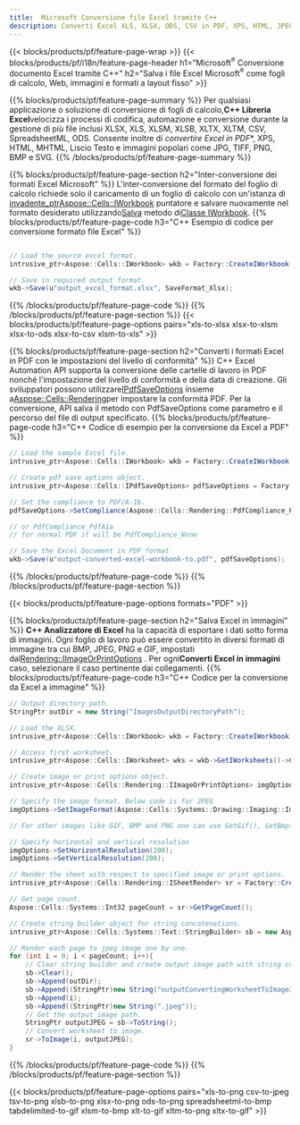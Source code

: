 ```yaml
---
title:  Microsoft Conversione file Excel tramite C++
description: Converti Excel XLS, XLSX, ODS, CSV in PDF, XPS, HTML, JPEG e altri formati con poche righe di codice C++.
---
```

{{< blocks/products/pf/feature-page-wrap >}}
{{< blocks/products/pf/i18n/feature-page-header h1="Microsoft<sup>&reg;</sup> Conversione documento Excel tramite C++" h2="Salva i file Excel Microsoft<sup>&reg;</sup> come fogli di calcolo, Web, immagini e formati a layout fisso" >}}

{{% blocks/products/pf/feature-page-summary %}}
 Per qualsiasi applicazione o soluzione di conversione di fogli di calcolo,**C++ Libreria Excel**velocizza i processi di codifica, automazione e conversione durante la gestione di più file inclusi XLSX, XLS, XLSM, XLSB, XLTX, XLTM, CSV, SpreadsheetML, ODS. Consente inoltre di *convertire Excel in PDF**, XPS, HTML, MHTML, Liscio Testo e immagini popolari come JPG, TIFF, PNG, BMP e SVG.
{{% /blocks/products/pf/feature-page-summary %}}

{{% blocks/products/pf/feature-page-section h2="Inter-conversione dei formati Excel Microsoft" %}}
 L'inter-conversione del formato del foglio di calcolo richiede solo il caricamento di un foglio di calcolo con un'istanza di[ invadente_ptr<Aspose::Cells::IWorkbook>](https://reference.aspose.com/cells/cpp/class/aspose.cells.i_workbook) puntatore e salvare nuovamente nel formato desiderato utilizzando[Salva](https://reference.aspose.com/cells/cpp/class/aspose.cells.i_workbook#a9460f52a2dec8f4bf623a4905167d997) metodo di[Classe IWorkbook](https://reference.aspose.com/cells/cpp/class/aspose.cells.i_workbook).
{{% blocks/products/pf/feature-page-code h3="C++ Esempio di codice per conversione formato file Excel" %}}

```cs

// Load the source excel format.
intrusive_ptr<Aspose::Cells::IWorkbook> wkb = Factory::CreateIWorkbook(u"src_excel_file.xls");

// Save in required output format.
wkb->Save(u"output_excel_format.xlsx", SaveFormat_Xlsx);

```
{{% /blocks/products/pf/feature-page-code %}}
{{% /blocks/products/pf/feature-page-section %}}
{{< blocks/products/pf/feature-page-options pairs="xls-to-xlsx xlsx-to-xlsm xlsx-to-ods xlsx-to-csv xlsm-to-xls" >}}


{{% blocks/products/pf/feature-page-section h2="Converti i formati Excel in PDF con le impostazioni del livello di conformità" %}}
 C++ Excel Automation API supporta la conversione delle cartelle di lavoro in PDF nonché l'impostazione del livello di conformità e della data di creazione. Gli sviluppatori possono utilizzare[IPdfSaveOptions](https://reference.aspose.com/cells/cpp/class/aspose.cells.i_pdf_save_options) insieme a[Aspose::Cells::Rendering](https://reference.aspose.com/cells/cpp/namespace/aspose.cells.rendering)per impostare la conformità PDF. Per la conversione, API salva il metodo con PdfSaveOptions come parametro e il percorso del file di output specificato.
{{% blocks/products/pf/feature-page-code h3="C++ Codice di esempio per la conversione da Excel a PDF" %}}

```cs
// Load the sample Excel file.
intrusive_ptr<Aspose::Cells::IWorkbook> wkb = Factory::CreateIWorkbook(u"sample-convert-excel-to.pdf");

// Create pdf save options object.
intrusive_ptr<Aspose::Cells::IPdfSaveOptions> pdfSaveOptions = Factory::CreateIPdfSaveOptions();

// Set the compliance to PDF/A-1b.
pdfSaveOptions->SetCompliance(Aspose::Cells::Rendering::PdfCompliance_PdfA1b);

// or PdfCompliance_PdfA1a 
// for normal PDF it will be PdfCompliance_None

// Save the Excel Document in PDF format
wkb->Save(u"output-converted-excel-workbook-to.pdf", pdfSaveOptions);


```
{{% /blocks/products/pf/feature-page-code %}}
{{% /blocks/products/pf/feature-page-section %}}

{{< blocks/products/pf/feature-page-options formats="PDF" >}}

{{% blocks/products/pf/feature-page-section h2="Salva Excel in immagini" %}}
**C++ Analizzatore di Excel** ha la capacità di esportare i dati sotto forma di immagini. Ogni foglio di lavoro può essere convertito in diversi formati di immagine tra cui BMP, JPEG, PNG e GIF, impostati dal[Rendering::IImageOrPrintOptions](https://reference.aspose.com/cells/cpp/class/aspose.cells.rendering.i_image_or_print_options) . Per ogni**Converti Excel in immagini** caso, selezionare il caso pertinente dai collegamenti.
{{% blocks/products/pf/feature-page-code h3="C++ Codice per la conversione da Excel a immagine" %}}

```cs
// Output directory path.
StringPtr outDir = new String("ImagesOutputDirectoryPath");

// Load the XLSX.
intrusive_ptr<Aspose::Cells::IWorkbook> wkb = Factory::CreateIWorkbook(u"source-excel-file.xlsx");

// Access first worksheet.
intrusive_ptr<Aspose::Cells::IWorksheet> wks = wkb->GetIWorksheets()->GetObjectByIndex(0);

// Create image or print options object.
intrusive_ptr<Aspose::Cells::Rendering::IImageOrPrintOptions> imgOptions = Factory::CreateIImageOrPrintOptions();

// Specify the image format. Below code is for JPEG
imgOptions->SetImageFormat(Aspose::Cells::Systems::Drawing::Imaging::ImageFormat::GetJpeg());

// For other images like GIF, BMP and PNG one can use GetGif(), GetBmp() and GetPng() respectively 

// Specify horizontal and vertical resolution
imgOptions->SetHorizontalResolution(200);
imgOptions->SetVerticalResolution(200);

// Render the sheet with respect to specified image or print options.
intrusive_ptr<Aspose::Cells::Rendering::ISheetRender> sr = Factory::CreateISheetRender(wks, imgOptions);

// Get page count.
Aspose::Cells::Systems::Int32 pageCount = sr->GetPageCount();

// Create string builder object for string concatenations.
intrusive_ptr<Aspose::Cells::Systems::Text::StringBuilder> sb = new Aspose::Cells::Systems::Text::StringBuilder();

// Render each page to jpeg image one by one.
for (int i = 0; i < pageCount; i++){
	// Clear string builder and create output image path with string concatenations.
	sb->Clear();
	sb->Append(outDir);
	sb->Append((StringPtr)new String("outputConvertingWorksheetToImageJPEG_"));
	sb->Append(i);
	sb->Append((StringPtr)new String(".jpeg"));
	// Get the output image path.
	StringPtr outputJPEG = sb->ToString();
	// Convert worksheet to image.
	sr->ToImage(i, outputJPEG);
}
```
{{% /blocks/products/pf/feature-page-code %}}
{{% /blocks/products/pf/feature-page-section %}}

{{< blocks/products/pf/feature-page-options pairs="xls-to-png csv-to-jpeg tsv-to-png xlsb-to-png xlsx-to-png ods-to-png spreadsheetml-to-bmp tabdelimited-to-gif xlsm-to-bmp xlt-to-gif xltm-to-png xltx-to-gif" >}}
